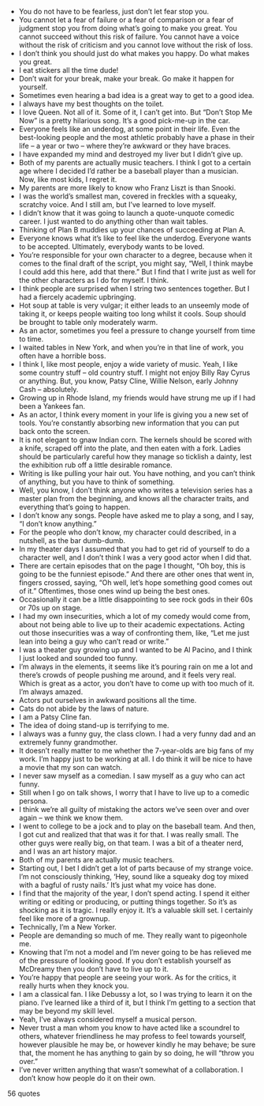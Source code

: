  - You do not have to be fearless, just don’t let fear stop you.
 - You cannot let a fear of failure or a fear of comparison or a fear of judgment stop you from doing what’s going to make you great. You cannot succeed without this risk of failure. You cannot have a voice without the risk of criticism and you cannot love without the risk of loss.
 - I don’t think you should just do what makes you happy. Do what makes you great.
 - I eat stickers all the time dude!
 - Don’t wait for your break, make your break. Go make it happen for yourself.
 - Sometimes even hearing a bad idea is a great way to get to a good idea.
 - I always have my best thoughts on the toilet.
 - I love Queen. Not all of it. Some of it, I can’t get into. But “Don’t Stop Me Now” is a pretty hilarious song. It’s a good pick-me-up in the car.
 - Everyone feels like an underdog, at some point in their life. Even the best-looking people and the most athletic probably have a phase in their life – a year or two – where they’re awkward or they have braces.
 - I have expanded my mind and destroyed my liver but I didn’t give up.
 - Both of my parents are actually music teachers. I think I got to a certain age where I decided I’d rather be a baseball player than a musician. Now, like most kids, I regret it.
 - My parents are more likely to know who Franz Liszt is than Snooki.
 - I was the world’s smallest man, covered in freckles with a squeaky, scratchy voice. And I still am, but I’ve learned to love myself.
 - I didn’t know that it was going to launch a quote-unquote comedic career. I just wanted to do anything other than wait tables.
 - Thinking of Plan B muddies up your chances of succeeding at Plan A.
 - Everyone knows what it’s like to feel like the underdog. Everyone wants to be accepted. Ultimately, everybody wants to be loved.
 - You’re responsible for your own character to a degree, because when it comes to the final draft of the script, you might say, “Well, I think maybe I could add this here, add that there.” But I find that I write just as well for the other characters as I do for myself. I think.
 - I think people are surprised when I string two sentences together. But I had a fiercely academic upbringing.
 - Hot soup at table is very vulgar; it either leads to an unseemly mode of taking it, or keeps people waiting too long whilst it cools. Soup should be brought to table only moderately warm.
 - As an actor, sometimes you feel a pressure to change yourself from time to time.
 - I waited tables in New York, and when you’re in that line of work, you often have a horrible boss.
 - I think I, like most people, enjoy a wide variety of music. Yeah, I like some country stuff – old country stuff. I might not enjoy Billy Ray Cyrus or anything. But, you know, Patsy Cline, Willie Nelson, early Johnny Cash – absolutely.
 - Growing up in Rhode Island, my friends would have strung me up if I had been a Yankees fan.
 - As an actor, I think every moment in your life is giving you a new set of tools. You’re constantly absorbing new information that you can put back onto the screen.
 - It is not elegant to gnaw Indian corn. The kernels should be scored with a knife, scraped off into the plate, and then eaten with a fork. Ladies should be particularly careful how they manage so ticklish a dainty, lest the exhibition rub off a little desirable romance.
 - Writing is like pulling your hair out. You have nothing, and you can’t think of anything, but you have to think of something.
 - Well, you know, I don’t think anyone who writes a television series has a master plan from the beginning, and knows all the character traits, and everything that’s going to happen.
 - I don’t know any songs. People have asked me to play a song, and I say, “I don’t know anything.”
 - For the people who don’t know, my character could described, in a nutshell, as the bar dumb-dumb.
 - In my theater days I assumed that you had to get rid of yourself to do a character well, and I don’t think I was a very good actor when I did that.
 - There are certain episodes that on the page I thought, “Oh boy, this is going to be the funniest episode.” And there are other ones that went in, fingers crossed, saying, “Oh well, let’s hope something good comes out of it.” Oftentimes, those ones wind up being the best ones.
 - Occasionally it can be a little disappointing to see rock gods in their 60s or 70s up on stage.
 - I had my own insecurities, which a lot of my comedy would come from, about not being able to live up to their academic expectations. Acting out those insecurities was a way of confronting them, like, “Let me just lean into being a guy who can’t read or write.”
 - I was a theater guy growing up and I wanted to be Al Pacino, and I think I just looked and sounded too funny.
 - I’m always in the elements, it seems like it’s pouring rain on me a lot and there’s crowds of people pushing me around, and it feels very real. Which is great as a actor, you don’t have to come up with too much of it. I’m always amazed.
 - Actors put ourselves in awkward positions all the time.
 - Cats do not abide by the laws of nature.
 - I am a Patsy Cline fan.
 - The idea of doing stand-up is terrifying to me.
 - I always was a funny guy, the class clown. I had a very funny dad and an extremely funny grandmother.
 - It doesn’t really matter to me whether the 7-year-olds are big fans of my work. I’m happy just to be working at all. I do think it will be nice to have a movie that my son can watch.
 - I never saw myself as a comedian. I saw myself as a guy who can act funny.
 - Still when I go on talk shows, I worry that I have to live up to a comedic persona.
 - I think we’re all guilty of mistaking the actors we’ve seen over and over again – we think we know them.
 - I went to college to be a jock and to play on the baseball team. And then, I got cut and realized that that was it for that. I was really small. The other guys were really big, on that team. I was a bit of a theater nerd, and I was an art history major.
 - Both of my parents are actually music teachers.
 - Starting out, I bet I didn’t get a lot of parts because of my strange voice. I’m not consciously thinking, ‘Hey, sound like a squeaky dog toy mixed with a bagful of rusty nails.’ It’s just what my voice has done.
 - I find that the majority of the year, I don’t spend acting. I spend it either writing or editing or producing, or putting things together. So it’s as shocking as it is tragic. I really enjoy it. It’s a valuable skill set. I certainly feel like more of a grownup.
 - Technically, I’m a New Yorker.
 - People are demanding so much of me. They really want to pigeonhole me.
 - Knowing that I’m not a model and I’m never going to be has relieved me of the pressure of looking good. If you don’t establish yourself as McDreamy then you don’t have to live up to it.
 - You’re happy that people are seeing your work. As for the critics, it really hurts when they knock you.
 - I am a classical fan. I like Debussy a lot, so I was trying to learn it on the piano. I’ve learned like a third of it, but I think I’m getting to a section that may be beyond my skill level.
 - Yeah, I’ve always considered myself a musical person.
 - Never trust a man whom you know to have acted like a scoundrel to others, whatever friendliness he may profess to feel towards yourself, however plausible he may be, or however kindly he may behave; be sure that, the moment he has anything to gain by so doing, he will “throw you over.”
 - I’ve never written anything that wasn’t somewhat of a collaboration. I don’t know how people do it on their own.

56 quotes